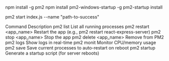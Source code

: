 npm install -g pm2
npm install pm2-windows-startup -g
pm2-startup install


pm2 start index.js --name "path-to-success"


Command	              Description
pm2 list	                List all running processes
pm2 restart <app_name>	    Restart the app (e.g., pm2 restart react-express-server)
pm2 stop <app_name>	        Stop the app
pm2 delete <app_name>	    Remove from PM2
pm2 logs	                Show logs in real-time
pm2 monit	                Monitor CPU/memory usage
pm2 save	                Save current processes to auto-restart on reboot
pm2 startup	                Generate a startup script (for server reboots)
